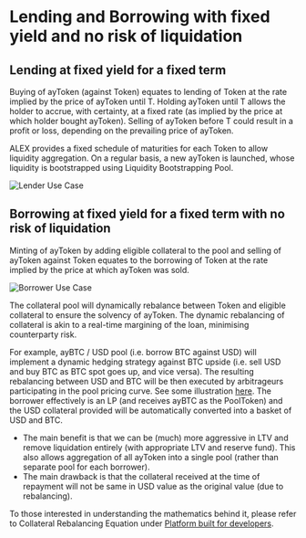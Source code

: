 # Lending and Borrowing with fixed yield and no risk of liquidation

## Lending at fixed yield for a fixed term

Buying of ayToken \(against Token\) equates to lending of Token at the rate implied by the price of ayToken until T. Holding ayToken until T allows the holder to accrue, with certainty, at a fixed rate \(as implied by the price at which holder bought ayToken\). Selling of ayToken before T could result in a profit or loss, depending on the prevailing price of ayToken.

ALEX provides a fixed schedule of maturities for each Token to allow liquidity aggregation. On a regular basis, a new ayToken is launched, whose liquidity is bootstrapped using Liquidity Bootstrapping Pool.

![Lender Use Case](http://yuml.me/diagram/scruffy/usecase/[Lender]-%28Go%20to%20ayToken%20/%20Token%20Pool%29,%28Go%20to%20ayToken%20/%20Token%20Pool%29-%28Sell%20Token%29,%28Sell%20Token%29-%28Buy%20ayToken%29)

## Borrowing at fixed yield for a fixed term with no risk of liquidation

Minting of ayToken by adding eligible collateral to the pool and selling of ayToken against Token equates to the borrowing of Token at the rate implied by the price at which ayToken was sold.

![Borrower Use Case](http://yuml.me/diagram/scruffy/usecase/[Borrower]-%28Go%20to%20ayToken%20/%20Collateral%20Pool%29,%28Go%20to%20ayToken%20/%20Collateral%20Pool%29-%28Deposit%20Collateral%29,%28Deposit%20Collateral%29-%28Mint%20ayToken%29,%28Mint%20ayToken%29-%28Go%20to%20ayToken%20/%20Token%20Pool%29,%28Go%20to%20ayToken%20/%20Token%20Pool%29-%28Sell%20ayToken%29,%28Sell%20ayToken%29-%28Buy%20Token%29)

The collateral pool will dynamically rebalance between Token and eligible collateral to ensure the solvency of ayToken. The dynamic rebalancing of collateral is akin to a real-time margining of the loan, minimising counterparty risk.

For example, ayBTC / USD pool \(i.e. borrow BTC against USD\) will implement a dynamic hedging strategy against BTC upside \(i.e. sell USD and buy BTC as BTC spot goes up, and vice versa\). The resulting rebalancing between USD and BTC will be then executed by arbitrageurs participating in the pool pricing curve. See some illustration [here](https://docs.google.com/spreadsheets/d/1d_Pzl0hoRFsD5q3yl97OxHmo_pVBf9tIgTAG4dfzENo?authuser=alexd%40alexgo.io&usp=drive_fs). The borrower effectively is an LP \(and receives ayBTC as the PoolToken\) and the USD collateral provided will be automatically converted into a basket of USD and BTC.

* The main benefit is that we can be \(much\) more aggressive in LTV and remove liquidation entirely \(with appropriate LTV and reserve fund\). This also allows aggregation of all ayToken into a single pool \(rather than separate pool for each borrower\).
* The main drawback is that the collateral received at the time of repayment will not be same in USD value as the original value \(due to rebalancing\).

To those interested in understanding the mathematics behind it, please refer to Collateral Rebalancing Equation under [Platform built for developers](platform-architecture-that-supports-ecosystem-development.md#collateral-rebalancing-equation).

